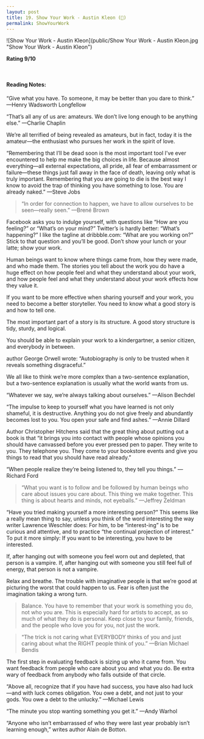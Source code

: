 ```yaml
---
layout: post
title: 19. Show Your Work - Austin Kleon (📱)
permalink: ShowYourWork
---
```


![Show Your Work - Austin Kleon](public/Show Your Work - Austin Kleon.jpg "Show Your Work - Austin Kleon")

**Rating 9/10**

<br>

#### Reading Notes:

“Give what you have. To someone, it may be better than you dare to think.”
—Henry Wadsworth Longfellow

“That’s all any of us are: amateurs. We don’t live long enough to be anything else.”
—Charlie Chaplin

We’re all terrified of being revealed as amateurs, but in fact, today it is the amateur—the enthusiast who pursues her work in the spirit of love.

“Remembering that I’ll be dead soon is the most important tool I’ve ever encountered to help me make the big choices in life. Because almost everything—all external expectations, all pride, all fear of embarrassment or failure—these things just fall away in the face of death, leaving only what is truly important. Remembering that you are going to die is the best way I know to avoid the trap of thinking you have something to lose. You are already naked.”
—Steve Jobs

> “In order for connection to happen, we have to allow ourselves to be seen—really seen.”
> —Brené Brown

Facebook asks you to indulge yourself, with questions like “How are you feeling?” or “What’s on your mind?” Twitter’s is hardly better: “What’s happening?” I like the tagline at dribbble.com: “What are you working on?” Stick to that question and you’ll be good. Don’t show your lunch or your latte; show your work.

Human beings want to know where things came from, how they were made, and who made them. The stories you tell about the work you do have a huge effect on how people feel and what they understand about your work, and how people feel and what they understand about your work effects how they value it.

If you want to be more effective when sharing yourself and your work, you need to become a better storyteller. You need to know what a good story is and how to tell one.

The most important part of a story is its structure. A good story structure is tidy, sturdy, and logical.

You should be able to explain your work to a kindergartner, a senior citizen, and everybody in between.

author George Orwell wrote: “Autobiography is only to be trusted when it reveals something disgraceful.”

We all like to think we’re more complex than a two-sentence explanation, but a two-sentence explanation is usually what the world wants from us.

“Whatever we say, we’re always talking about ourselves.”
—Alison Bechdel

“The impulse to keep to yourself what you have learned is not only shameful, it is destructive. Anything you do not give freely and abundantly becomes lost to you. You open your safe and find ashes.”
—Annie Dillard

Author Christopher Hitchens said that the great thing about putting out a book is that “it brings you into contact with people whose opinions you should have canvassed before you ever pressed pen to paper. They write to you. They telephone you. They come to your bookstore events and give you things to read that you should have read already.”

“When people realize they’re being listened to, they tell you things.”
—Richard Ford

> “What you want is to follow and be followed by human beings who care about issues you care about. This thing we make together. This thing is about hearts and minds, not eyeballs.”
> —Jeffrey Zeldman

“Have you tried making yourself a more interesting person?” This seems like a really mean thing to say, unless you think of the word interesting the way writer Lawrence Weschler does: For him, to be “interest-ing” is to be curious and attentive, and to practice “the continual projection of interest.” To put it more simply: If you want to be interesting, you have to be interested.

If, after hanging out with someone you feel worn out and depleted, that person is a vampire. If, after hanging out with someone you still feel full of energy, that person is not a vampire.

Relax and breathe. The trouble with imaginative people is that we’re good at picturing the worst that could happen to us. Fear is often just the imagination taking a wrong turn.

> Balance. You have to remember that your work is something you do, not who you are. This is especially hard for artists to accept, as so much of what they do is personal. Keep close to your family, friends, and the people who love you for you, not just the work.

> “The trick is not caring what EVERYBODY thinks of you and just caring about what the RIGHT people think of you.”
> —Brian Michael Bendis

The first step in evaluating feedback is sizing up who it came from. You want feedback from people who care about you and what you do. Be extra wary of feedback from anybody who falls outside of that circle.

“Above all, recognize that if you have had success, you have also had luck—and with luck comes obligation. You owe a debt, and not just to your gods. You owe a debt to the unlucky.”
—Michael Lewis

“The minute you stop wanting something you get it.”
—Andy Warhol

“Anyone who isn’t embarrassed of who they were last year probably isn’t learning enough,” writes author Alain de Botton.
